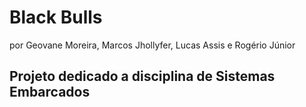 # Black Bulls

por Geovane Moreira, Marcos Jhollyfer, Lucas Assis e Rogério Júnior

## Projeto dedicado a disciplina de Sistemas Embarcados